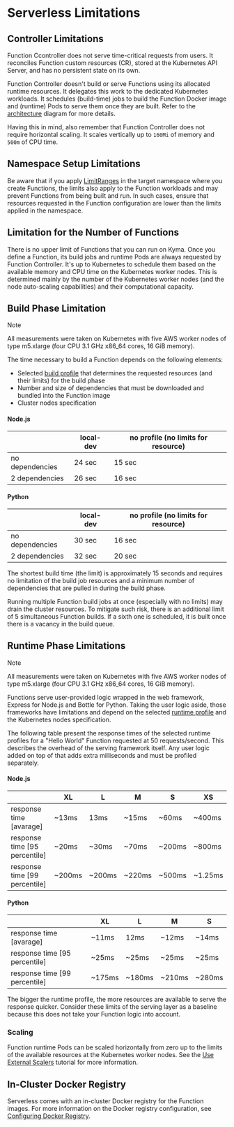 # Serverless Limitations

## Controller Limitations

Function Ccontroller does not serve time-critical requests from users.
It reconciles Function custom resources (CR), stored at the Kubernetes API Server, and has no persistent state on its own.

Function Controller doesn't build or serve Functions using its allocated runtime resources. It delegates this work to the dedicated Kubernetes workloads. It schedules (build-time) jobs to build the Function Docker image and (runtime) Pods to serve them once they are built.
Refer to the [architecture](technical-reference/04-10-architecture.md) diagram for more details.

Having this in mind, also remember that Function Controller does not require horizontal scaling.
It scales vertically up to `160Mi` of memory and `500m` of CPU time.

## Namespace Setup Limitations

Be aware that if you apply [LimitRanges](https://kubernetes.io/docs/concepts/policy/limit-range/) in the target namespace where you create Functions, the limits also apply to the Function workloads and may prevent Functions from being built and run. In such cases, ensure that resources requested in the Function configuration are lower than the limits applied in the namespace.

## Limitation for the Number of Functions

There is no upper limit of Functions that you can run on Kyma. Once you define a Function, its build jobs and runtime Pods are always requested by Function Controller. It's up to Kubernetes to schedule them based on the available memory and CPU time on the Kubernetes worker nodes. This is determined mainly by the number of the Kubernetes worker nodes (and the node auto-scaling capabilities) and their computational capacity.

## Build Phase Limitation

> [!NOTE]
> All measurements were taken on Kubernetes with five AWS worker nodes of type m5.xlarge (four CPU 3.1 GHz x86_64 cores, 16 GiB memory).

The time necessary to build a Function depends on the following elements:

- Selected [build profile](technical-reference/07-80-available-presets.md#build-jobs-resources) that determines the requested resources (and their limits) for the build phase
- Number and size of dependencies that must be downloaded and bundled into the Function image
- Cluster nodes specification

<!-- tabs:start -->

#### **Node.js**

|                 | local-dev | no profile (no limits for resource) |
|-----------------|-----------|-------------------------------------|
| no dependencies | 24 sec    | 15 sec                              |
| 2 dependencies  | 26 sec    | 16 sec                              |

#### **Python**

|                 | local-dev | no profile (no limits for resource) |
|-----------------|-----------|-------------------------------------|
| no dependencies | 30 sec    | 16 sec                              |
| 2 dependencies  | 32 sec    | 20 sec                              |

<!-- tabs:end -->

The shortest build time (the limit) is approximately 15 seconds and requires no limitation of the build job resources and a minimum number of dependencies that are pulled in during the build phase.

Running multiple Function build jobs at once (especially with no limits) may drain the cluster resources. To mitigate such risk, there is an additional limit of 5 simultaneous Function builds. If a sixth one is scheduled, it is built once there is a vacancy in the build queue.

## Runtime Phase Limitations

> [!NOTE]
> All measurements were taken on Kubernetes with five AWS worker nodes of type m5.xlarge (four CPU 3.1 GHz x86_64 cores, 16 GiB memory).

Functions serve user-provided logic wrapped in the web framework, Express for Node.js and Bottle for Python. Taking the user logic aside, those frameworks have limitations and depend on the selected [runtime profile](technical-reference/07-80-available-presets.md#functions-resources) and the Kubernetes nodes specification.

The following table present the response times of the selected runtime profiles for a "Hello World" Function requested at 50 requests/second. This describes the overhead of the serving framework itself. Any user logic added on top of that adds extra milliseconds and must be profiled separately.

<!-- tabs:start -->

#### **Node.js**

|                               | XL     | L      | M      | S      | XS      |
|-------------------------------|--------|--------|--------|--------|---------|
| response time [avarage]       | ~13ms  | 13ms   | ~15ms  | ~60ms  | ~400ms  |
| response time [95 percentile] | ~20ms  | ~30ms  | ~70ms  | ~200ms | ~800ms  |
| response time [99 percentile] | ~200ms | ~200ms | ~220ms | ~500ms | ~1.25ms |

#### **Python**

|                               | XL     | L      | M      | S      |
|-------------------------------|--------|--------|--------|--------|
| response time [avarage]       | ~11ms  | 12ms   | ~12ms  | ~14ms  |
| response time [95 percentile] | ~25ms  | ~25ms  | ~25ms  | ~25ms  |
| response time [99 percentile] | ~175ms | ~180ms | ~210ms | ~280ms |

<!-- tabs:end -->

The bigger the runtime profile, the more resources are available to serve the response quicker. Consider these limits of the serving layer as a baseline because this does not take your Function logic into account.

### Scaling

Function runtime Pods can be scaled horizontally from zero up to the limits of the available resources at the Kubernetes worker nodes.
See the [Use External Scalers](tutorials/01-130-use-external-scalers.md) tutorial for more information.

## In-Cluster Docker Registry

Serverless comes with an in-cluster Docker registry for the Function images. For more information on the Docker registry configuration, see [Configuring Docker Registry](00-20-configure-serverless.md#configuring-docker-registry).
